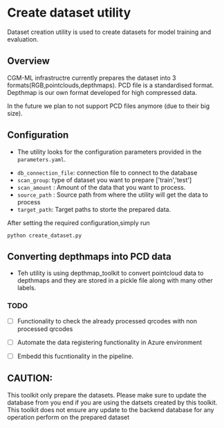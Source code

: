 # Create dataset utility

Dataset creation utility is used to create datasets for model training and evaluation.

## Overview

CGM-ML infrastructre currently prepares the dataset into 3 formats(RGB,pointclouds,depthmaps). PCD file is a standardised format. Depthmap is our own format developed for high compressed data.

In the future we plan to not support PCD files anymore (due to their big size).

## Configuration

* The utility  looks for the configuration parameters provided in the `parameters.yaml`.
- `db_connection_file`: connection file to connect to the database 
- `scan_group`: type of dataset you want to prepare ['train','test']
- `scan_amount` : Amount of the data that you want to process.
- `source_path` : Source path from where the utility will get the data to process
- `target_path`: Target paths to storte the prepared data.

After setting the required configuration,simply run 

```
python create_dataset.py
```

## Converting depthmaps into PCD data

* Teh utility is using depthmap_toolkit to convert pointcloud data to depthmaps and they are stored in a pickle file along with many other labels.

### TODO

- [ ] Functionality to check the already processed qrcodes with non processed qrcodes  
- [ ] Automate the data registering functionality in Azure environment
- [ ] Embedd this fucntionality in the pipeline.


## CAUTION:

This toolkit only prepare the datasets. Please make sure to update the database from you end if you are using the datsets created by this toolkit. This toolkit does not ensure any update to the backend database for any operation perform on the prepared dataset 
